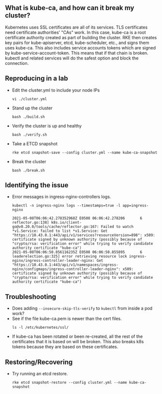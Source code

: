 ## What is kube-ca, and how can it break my cluster?

Kubernetes uses SSL certificates are all of its services. TLS certificates need certificate authorities' "CAs" work. In this case, kube-ca is a root certificate authority created as part of building the cluster. RKE then creates key pairs for kube-apiserver, etcd, kube-scheduler, etc., and signs them uses kube-ca. This also includes service accounts tokens which are signed by kube-service-account-token. This means that if that chain is broken. kubectl and related services will do the safest option and block the connection.

## Reproducing in a lab

- Edit the cluster.yml to include your node IPs
  ```
  vi ./cluster.yml
  ```
- Stand up the cluster
  ```
  bash ./build.sh
  ```
- Verify the cluster is up and healthy
  ```
  bash ./verify.sh
  ```
- Take a ETCD snapshot
  ```
  rke etcd snapshot-save --config cluster.yml --name kube-ca-snapshot
  ```
- Break the cluster
  ```
  bash ./break.sh
  ```

## Identifying the issue

- Error messages in ingress-nginx-controllers logs.
  ```
  kubectl -n ingress-nginx logs --timestamps=true -l app=ingress-nginx
  ```
  ```
  2021-05-08T06:06:42.278352968Z E0508 06:06:42.278206       6 reflector.go:138] k8s.io/client-go@v0.20.0/tools/cache/reflector.go:167: Failed to watch *v1.Service: failed to list *v1.Service: Get "https://10.43.0.1:443/api/v1/services?resourceVersion=898": x509: certificate signed by unknown authority (possibly because of "crypto/rsa: verification error" while trying to verify candidate authority certificate "kube-ca")
  2021-05-08T06:06:50.856116235Z E0508 06:06:50.855895       6 leaderelection.go:325] error retrieving resource lock ingress-nginx/ingress-controller-leader-nginx: Get "https://10.43.0.1:443/api/v1/namespaces/ingress-nginx/configmaps/ingress-controller-leader-nginx": x509: certificate signed by unknown authority (possibly because of "crypto/rsa: verification error" while trying to verify candidate authority certificate "kube-ca")
  ```

## Troubleshooting

- Does adding `--insecure-skip-tls-verify` to `kubectl` from inside a pod work?
- See if the file kube-ca.pem is newer than the cert files.
  ```
  ls -l /etc/kubernetes/ssl/
  ```
- If kube-ca has been rotated or been re-created, all the rest of the certificates that it is based on will be broken. This also breaks k8s tokens because they are based on these certificates.


## Restoring/Recovering

- Try running an etcd restore.
  ```
  rke etcd snapshot-restore --config cluster.yml --name kube-ca-snapshot
  ```